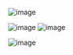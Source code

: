 ![image](https://github.com/user-attachments/assets/c6650f29-2950-4695-9079-8bbef2b9f98a)

![image](https://github.com/user-attachments/assets/676e77fd-0709-44b5-b018-30fc1bed7cca)
![image](https://github.com/user-attachments/assets/4989b024-fa78-4e27-a70c-71b6b8109a5b)



![image](https://github.com/user-attachments/assets/e409d2b9-6ccd-4e4d-b1a1-64087f055cf9)

